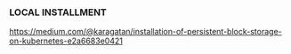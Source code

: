 
### LOCAL INSTALLMENT
https://medium.com/@karagatan/installation-of-persistent-block-storage-on-kubernetes-e2a6683e0421
